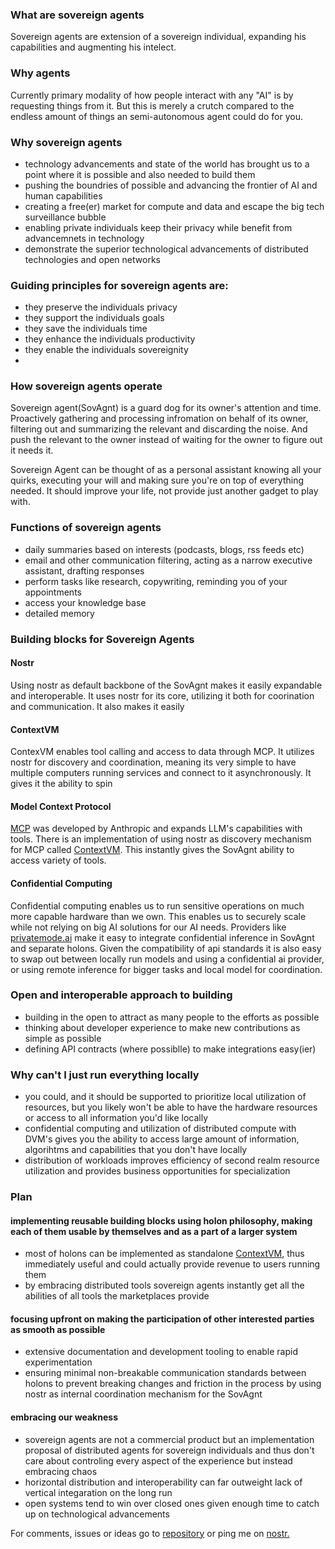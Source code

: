 ### What are sovereign agents
Sovereign agents are extension of a sovereign individual, expanding his capabilities and augmenting his intelect. 

### Why agents 
Currently primary modality of how people interact with any "AI" is by requesting things from it. But this is merely a crutch compared to the endless amount of things an semi-autonomous agent could do for you. 

### Why sovereign agents
- technology advancements and state of the world has brought us to a point where it is possible and also needed to build them
- pushing the boundries of possible and advancing the frontier of AI and human capabilities 
- creating a free(er) market for compute and data and escape the big tech surveillance bubble
- enabling private individuals keep their privacy while benefit from advancemnets in technology
- demonstrate the superior technological advancements of distributed technologies and open networks

### Guiding principles for sovereign agents are:
- they preserve the individuals privacy
- they support the individuals goals
- they save the individuals time
- they enhance the individuals productivity
- they enable the individuals sovereignity
- 

### How sovereign agents operate
Sovereign agent(SovAgnt) is a guard dog for its owner's attention and time. Proactively gathering and processing infromation on behalf of its owner, filtering out and summarizing the relevant and discarding the noise. And push the relevant to the owner instead of waiting for the owner to figure out it needs it. 

Sovereign Agent can be thought of as a personal assistant knowing all your quirks, executing your will and making sure you're on top of everything needed. It should improve your life, not provide just another gadget to play with.

### Functions of sovereign agents
- daily summaries based on interests (podcasts, blogs, rss feeds etc)
- email and other communication filtering, acting as a narrow executive assistant, drafting responses 
- perform tasks like research, copywriting, reminding you of your appointments
- access your knowledge base
- detailed memory 


### Building blocks for Sovereign Agents
#### Nostr
Using nostr as default backbone of the SovAgnt makes it easily expandable and interoperable. It uses nostr for its core, utilizing it both for coorination and communication. It also makes it easily 
#### ContextVM
ContexVM enables tool calling and access to data through MCP. It utilizes nostr for discovery and coordination, meaning its very simple to have multiple computers running services and connect to it asynchronously. It gives it the ability to spin 

#### Model Context Protocol 
[MCP](https://docs.cursor.com/advanced/model-context-protocol) was developed by Anthropic and expands LLM's capabilities with tools. There is an implementation of using nostr as discovery mechanism for MCP called [ContextVM](https://www.contextvm.org/). This instantly gives the SovAgnt ability to access variety of tools. 

#### Confidential Computing
Confidential computing enables us to run sensitive operations on much more capable hardware than we own. This enables us to securely scale while not relying on big AI solutions for our AI needs. Providers like [privatemode.ai](https://privatemode.ai) make it easy to integrate confidential inference in SovAgnt and separate holons. Given the compatibility of api standards it is also easy to swap out between locally run models and using a confidential ai provider, or using remote inference for bigger tasks and local model for coordination. 


### Open and interoperable approach to building
- building in the open to attract as many people to the efforts as possible
- thinking about developer experience to make new contributions as simple as possible
- defining API contracts (where possiblle) to make integrations easy(ier)

### Why can't I just run everything locally
- you could, and it should be supported to prioritize local utilization of resources, but you likely won't be able to have the hardware resources or access to all information you'd like locally
- confidential computing and utilization of distributed compute with DVM's gives you the ability to access large amount of information, algorihtms and capabilities that you don't have locally
- distribution of workloads improves efficiency of second realm resource utilization and provides business opportunities for specialization

### Plan
#### implementing reusable building blocks using holon philosophy, making each of them usable by themselves and as a part of a larger system
- most of holons can be implemented as standalone [ContextVM](https://www.contextvm.org/), thus immediately useful and could actually provide revenue to users running them
- by embracing distributed tools  sovereign agents instantly get all the abilities of all tools the marketplaces provide 


#### focusing upfront on making the participation of other interested parties as smooth as possible
- extensive documentation and development tooling to enable rapid experimentation
- ensuring minimal non-breakable communication standards between holons to prevent breaking changes and friction in the process by using nostr as internal coordination mechanism for the SovAgnt 
  
#### embracing our weakness
- sovereign agents are not a commercial product but an implementation proposal of distributed agents for sovereign individuals and thus don't care about controling every aspect of the experience but instead embracing chaos
- horizontal distribution and interoperability can far outweight lack of vertical integaration on the long run
- open systems tend to win over closed ones given enough time to catch up on technological advancements


For comments, issues or ideas go to [repository](https://github.com/aljazceru/sovereign-agents) or ping me on [nostr.](https://nostr.at/aljaz@nostr.si)
